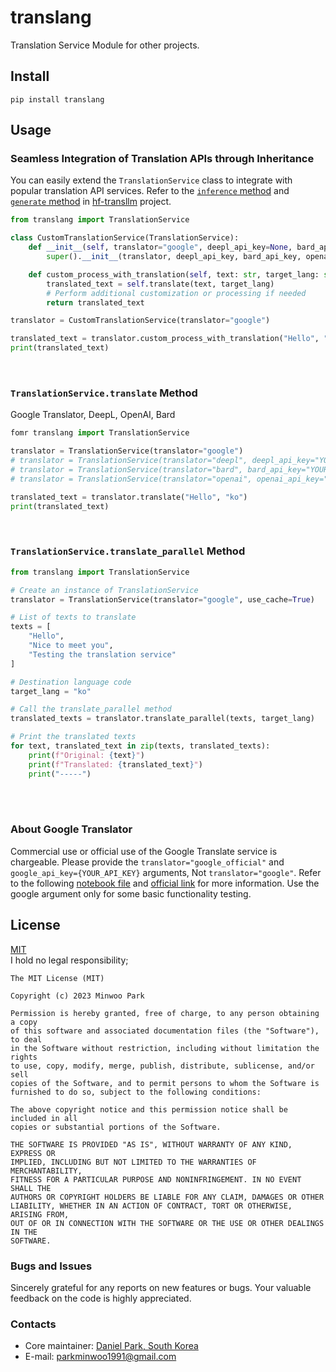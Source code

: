 # translang
Translation Service Module for other projects. 

## Install
```
pip install translang
```

## Usage
### Seamless Integration of Translation APIs through Inheritance
You can easily extend the `TranslationService` class to integrate with popular translation API services.
Refer to the [`inference` method](https://github.com/dsdanielpark/hf-transllm/blob/main/transllm/core.py#L75) and [`generate` method](https://github.com/dsdanielpark/hf-transllm/blob/main/transllm/core.py#L93) in [hf-transllm](https://github.com/dsdanielpark/hf-transllm) project.

```python
from translang import TranslationService

class CustomTranslationService(TranslationService):
    def __init__(self, translator="google", deepl_api_key=None, bard_api_key=None, openai_api_key=None, openai_model='gpt-3.5-turbo'):
        super().__init__(translator, deepl_api_key, bard_api_key, openai_api_key, openai_model)

    def custom_process_with_translation(self, text: str, target_lang: str) -> str:
        translated_text = self.translate(text, target_lang)
        # Perform additional customization or processing if needed
        return translated_text
```

```python
translator = CustomTranslationService(translator="google")

translated_text = translator.custom_process_with_translation("Hello", "ko")
print(translated_text)
```

<br>

### `TranslationService.translate` Method
Google Translator, DeepL, OpenAI, Bard
```python
fomr translang import TranslationService

translator = TranslationService(translator="google")                                                                         # Google
# translator = TranslationService(translator="deepl", deepl_api_key="YOUR_DEEPL_API_KEY")                                    # DeepL
# translator = TranslationService(translator="bard", bard_api_key="YOUR_BARD_API_KEY")                                       # Bard
# translator = TranslationService(translator="openai", openai_api_key="YOUR_OPENAI_API_KEY", openai_model="gpt-3.5-trubo")   # Open AI

translated_text = translator.translate("Hello", "ko")
print(translated_text)
```


<br>

### `TranslationService.translate_parallel` Method

```python
from translang import TranslationService

# Create an instance of TranslationService
translator = TranslationService(translator="google", use_cache=True)

# List of texts to translate
texts = [
    "Hello",
    "Nice to meet you",
    "Testing the translation service"
]

# Destination language code
target_lang = "ko"

# Call the translate_parallel method
translated_texts = translator.translate_parallel(texts, target_lang)

# Print the translated texts
for text, translated_text in zip(texts, translated_texts):
    print(f"Original: {text}")
    print(f"Translated: {translated_text}")
    print("-----")

```

<br><br>


### About Google Translator
Commercial use or official use of the Google Translate service is chargeable. Please provide the `translator="google_official"` and `google_api_key={YOUR_API_KEY}` arguments, Not `translator="google"`. Refer to the following [notebook file](https://github.com/dsdanielpark/translang/blob/main/scripts/google_official.ipynb) and [official link](https://cloud.google.com/translate?utm_source=google&utm_medium=cpc&utm_campaign=japac-KR-all-en-dr-BKWS-all-mv-trial-EXA-dr-1605216&utm_content=text-ad-none-none-DEV_c-CRE_631260646738-ADGP_Hybrid%20%7C%20BKWS%20-%20EXA%20%7C%20Txt%20~%20AI%20&%20ML_Translation%20AI_google%20translate%20api_main-KWID_43700073965169292-kwd-14329410560&userloc_1009871-network_g&utm_term=KW_google%20translate%20api&gclid=Cj0KCQjwy9-kBhCHARIsAHpBjHjTvBCM7NNcf4fYGsog4ViQErgJvACFXB5JCNUT0h_EpQ5kyUT-SrIaApZBEALw_wcB&gclsrc=aw.ds&hl=ko) for more information. Use the google argument only for some basic functionality testing.


## License
[MIT](https://opensource.org/license/mit/) <br>
I hold no legal responsibility; 
```
The MIT License (MIT)

Copyright (c) 2023 Minwoo Park

Permission is hereby granted, free of charge, to any person obtaining a copy
of this software and associated documentation files (the "Software"), to deal
in the Software without restriction, including without limitation the rights
to use, copy, modify, merge, publish, distribute, sublicense, and/or sell
copies of the Software, and to permit persons to whom the Software is
furnished to do so, subject to the following conditions:

The above copyright notice and this permission notice shall be included in all
copies or substantial portions of the Software.

THE SOFTWARE IS PROVIDED "AS IS", WITHOUT WARRANTY OF ANY KIND, EXPRESS OR
IMPLIED, INCLUDING BUT NOT LIMITED TO THE WARRANTIES OF MERCHANTABILITY,
FITNESS FOR A PARTICULAR PURPOSE AND NONINFRINGEMENT. IN NO EVENT SHALL THE
AUTHORS OR COPYRIGHT HOLDERS BE LIABLE FOR ANY CLAIM, DAMAGES OR OTHER
LIABILITY, WHETHER IN AN ACTION OF CONTRACT, TORT OR OTHERWISE, ARISING FROM,
OUT OF OR IN CONNECTION WITH THE SOFTWARE OR THE USE OR OTHER DEALINGS IN THE
SOFTWARE.
```

### Bugs and Issues
Sincerely grateful for any reports on new features or bugs. Your valuable feedback on the code is highly appreciated.

### Contacts
- Core maintainer: [Daniel Park, South Korea](https://github.com/DSDanielPark) <br>
- E-mail: parkminwoo1991@gmail.com <br>
